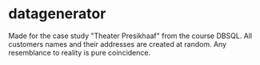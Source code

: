 # datagenerator
Made for the case study "Theater Presikhaaf" from the course DBSQL. All customers names and their addresses are created at random. Any resemblance to reality is pure coincidence.
